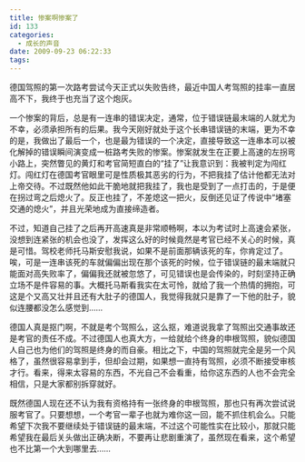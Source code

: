 ```yaml
---
title: 惨案啊惨案了
id: 133
categories:
  - 成长的声音
date: 2009-09-23 06:22:33
tags:
---
```


 德国驾照的第一次路考尝试今天正式以失败告终，最近中国人考驾照的挂率一直居高不下，我终于也充当了这个炮灰。

 一个惨案的背后，总是有一连串的错误决定，通常，位于错误链最末端的人就尤为不幸，必须承担所有的后果。我今天刚好就处于这个长串错误链的末端，更为不幸的是，我做出了最后一个，也是最为错误的一个决定，直接导致这一连串本可以被化解掉的错误瞬间演变成一桩路考失败的惨案。惨案就发生在正要上高速的左拐弯小路上，突然瞥见的黄灯和考官简短直白的“挂了”让我意识到：我被判定为闯红灯。闯红灯在德国考官眼里可是性质极其恶劣的行为，不把我挂了估计他都无法对上帝交待。不过既然他如此干脆地就把我挂了，我也是受到了一点打击的，于是便在拐过弯之后熄火了。反正也挂了，不差熄这一把火，反倒还见证了传说中“堵塞交通的熄火”，并且光荣地成为直接缔造者。

 不过，知道自己挂了之后再开高速真是非常顺畅啊，本以为考试时上高速会紧张，没想到连紧张的机会也没了，发挥这么好的时候竟然是考官已经不关心的时候，真是可惜。驾校老师托马斯安慰我说，如果不是前面那辆该死的车，你肯定过了。唉，可是一连串该死的车就偏偏出现在那个该死的时候，位于错误链的最末端就只能面对高失败率了，偏偏我还就被忽悠了，可见错误也是会传染的，时刻坚持正确立场不是件容易的事。大概托马斯看我实在太可怜，就给了我一个热情的拥抱，可这是个又高又壮并且还有大肚子的德国人，我觉得我就只是靠了一下他的肚子，貌似连腰都没怎么感觉到……

 德国人真是抠门啊，不就是考个驾照么，这么抠，难道说我拿了驾照出交通事故还是考官的责任不成。不过德国人也真大方，一给就给个终身的申根驾照，貌似德国人自己也为他们的驾照是终身的而自豪。相比之下，中国的驾照就完全是另一个风格了，虽然很容易拿到手，但却会过期，如果想一直持有驾照，必须不断接受审核才行。看来，得来太容易的东西，不光自己不会看重，给你这东西的人也不会完全相信，只是大家都别拆穿就好。

 既然德国人现在还不认为我有资格持有一张终身的申根驾照，那也只有再次尝试说服考官了。只要想想，一个考官一辈子也就为难你这一回，能不抓住机会么。只能希望下次我不要继续处于错误链的最末端，不过这个可能性实在比较小，那就只能希望我在最后关头做出正确决断，不要再让悲剧重演了，虽然现在看来，这个希望也不比第一个大到哪里去……

 
